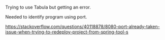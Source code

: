 Trying to use Tabula but getting an error.

Needed to identify program using port.

https://stackoverflow.com/questions/40118878/8080-port-already-taken-issue-when-trying-to-redeploy-project-from-spring-tool-s